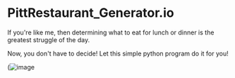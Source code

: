 # PittRestaurant_Generator.io

If you're like me, then determining what to eat for lunch or dinner is the greatest struggle of the day.

Now, you don't have to decide! Let this simple python program do it for you!

(![image](https://user-images.githubusercontent.com/91023610/192581061-324e3ce6-1d3f-48cb-a567-d9360ed27912.png)
